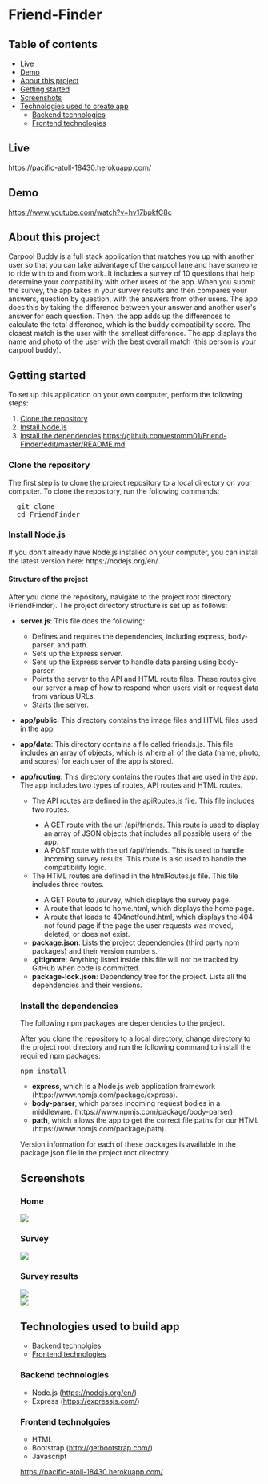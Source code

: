 # Friend-Finder

## Table of contents
  * [Live](#live)
  * [Demo](#demo)
  * [About this project](#about-this-project)
  * [Getting started](#contribute)
  * [Screenshots](#screenshots)
  * [Technologies used to create app](#technologies-used)
  	* [Backend technologies](#Backend)
  	* [Frontend technologies](#Frontend)

## <a name="live"></a>Live

https://pacific-atoll-18430.herokuapp.com/

## <a name="demo"></a> Demo
https://www.youtube.com/watch?v=hv17bpkfC8c


## <a name="about-this-project"></a> About this project
Carpool Buddy is a full stack application that matches you up with another user so that you can take advantage of the carpool lane and have someone to ride with to and from work. It includes a survey of 10 questions that help determine your compatibility with other users of the app. When you submit the survey, the app takes in your survey results and then compares your answers, question by question, with the answers from other users. The app does this by taking the difference between your answer and another user's answer for each question. Then, the app adds up the differences to calculate the total difference, which is the buddy compatibility score. The closest match is the user with the smallest difference. The app displays the name and photo of the user with the best overall match (this person is your carpool buddy).

## <a name="contribute"></a> Getting started
To set up this application on your own computer, perform the following steps:
  1. [Clone the repository](#clone-repository)
  2. [Install Node.js](#install-node)
  3. [Install the dependencies](#dependencies)
https://github.com/estomm01/Friend-Finder/edit/master/README.md
### <a name="clone-repository"></a> Clone the repository
The first step is to clone the project repository to a local directory on your computer. To clone the repository, run the following commands:
<pre>
  git clone 
  cd FriendFinder
</pre>

### <a name="install-node"></a> Install Node.js
<p>If you don't already have Node.js installed on your computer, you can install the latest version here: https://nodejs.org/en/.</p>


#### <a name="structure-of-project"></a> Structure of the project
<p>After you clone the repository, navigate to the project root directory (FriendFinder). The project directory structure is set up as follows:</p>
<ul>
  <li> 
    <p><b>server.js</b>: This file does the following:</p>
		<ul>
	    	<li>Defines and requires the dependencies, including express, body-parser, and path.</li>
	    	 <li>Sets up the Express server.</li>
	    	 <li>Sets up the Express server to handle data parsing using body-parser.</li>
	    	 <li>Points the server to the API and HTML route files. These routes give our server a map of how to respond when users visit or request data from various URLs.</li>
	    	 <li>Starts the server.</li>
    	</ul>
  <li>
    <p><b>app/public</b>: This directory contains the image files and HTML files used in the app. </p>
  </li>
  <li>
    <p><b>app/data</b>: This directory contains a file called friends.js. This file includes an array of objects, which is where all of the data (name, photo, and scores) for each user of the app is stored.</p>
  </li>
  <li>
    <p><b>app/routing</b>: This directory contains the routes that are used in the app. The app includes two types of routes, API routes and HTML routes.</p>
    <ul>
    	<li>The API routes are defined in the apiRoutes.js file. This file includes two routes.</li>
    	<ul>
    		<li>A GET route with the url /api/friends. This route is used to display an array of JSON objects that includes all possible users of the app.</li>
    		<li>A POST route with the url /api/friends. This is used to handle incoming survey results. This route is also used to handle the compatibility logic.</li>
    	</ul>
    	<li>The HTML routes are defined in the htmlRoutes.js file. This file includes three routes.</li>
    	<ul>
    		<li>A GET Route to /survey, which displays the survey page.</li>
    		<li>A route that leads to home.html, which displays the home page.</li>
    		<li>A route that leads to 404notfound.html, which displays the 404 not found page if the page the user requests was moved, deleted, or does not exist.</li>
    	</ul>
  </li>
  <li><b>package.json</b>: Lists the project dependencies (third party npm packages) and their version numbers.</li>
  <li><b>.gitignore</b>: Anything listed inside this file will not be tracked by GitHub when code is committed.</li>
  <li><b>package-lock.json</b>: Dependency tree for the project. Lists all the dependencies and their versions.</li>
</ul>

### <a name="dependencies"></a> Install the dependencies
<p>The following npm packages are dependencies to the project.</p>
<p>After you clone the repository to a local directory, change directory to the project root directory and run the following command to install the required npm packages:</p>
<pre>npm install</pre>
<ul>
	<li><b>express</b>, which is a Node.js web application framework (https://www.npmjs.com/package/express).</li>
	<li><b>body-parser</b>, which parses incoming request bodies in a middleware. (https://www.npmjs.com/package/body-parser)</li>
	<li><b>path</b>, which allows the app to get the correct file paths for our HTML (https://www.npmjs.com/package/path).</li>
</ul>

<p>Version information for each of these packages is available in the package.json file in the project root directory.</p>

## <a name="screenshots"></a> Screenshots

### Home 
<img src="readme_images/home.png">

### Survey 
<img src="readme_images/survey.png">

### Survey results
<img src="readme_images/survey_results.png">
<br>
<img src="readme_images/surveyresults2.png">


## <a name="technologies-used"></a> Technologies used to build app
* [Backend technolgies](#Backend)
* [Frontend technologies](#Frontend)

### <a name ="Backend"></a> Backend technologies
* Node.js (https://nodejs.org/en/)
* Express (https://expressjs.com/)

### <a name="Frontend"></a> Frontend technolgoies
* HTML
* Bootstrap (http://getbootstrap.com/)
* Javascript

















https://pacific-atoll-18430.herokuapp.com/
